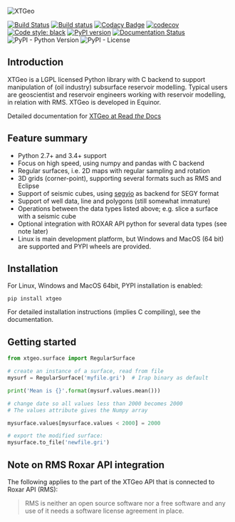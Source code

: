 ![XTGeo](https://github.com/equinor/xtgeo/blob/master/docs/images/xtgeo-logo-wide.png)

[![Build Status](https://travis-ci.com/equinor/xtgeo.svg?branch=master)](https://travis-ci.com/equinor/xtgeo)
[![Build status](https://ci.appveyor.com/api/projects/status/g795rox7g4k23l1q?svg=true)](https://ci.appveyor.com/project/jcrivenaes/xtgeo)
[![Codacy Badge](https://api.codacy.com/project/badge/Grade/c209aeed6a2a40b08ea859aeadf31cb0)](https://www.codacy.com/app/jcrivenaes/xtgeo?utm_source=github.com&amp;utm_medium=referral&amp;utm_content=equinor/xtgeo&amp;utm_campaign=Badge_Grade)
[![codecov](https://codecov.io/gh/equinor/xtgeo/branch/master/graph/badge.svg)](https://codecov.io/gh/equinor/xtgeo)
[![Code style: black](https://img.shields.io/badge/code%20style-black-000000.svg)](https://github.com/python/black)
[![PyPI version](https://badge.fury.io/py/xtgeo.svg)](https://badge.fury.io/py/xtgeo)
[![Documentation Status](https://readthedocs.org/projects/xtgeo/badge/?version=latest)](https://xtgeo.readthedocs.io/en/latest/?badge=latest)
![PyPI - Python Version](https://img.shields.io/pypi/pyversions/xtgeo.svg)
![PyPI - License](https://img.shields.io/pypi/l/xtgeo.svg)

## Introduction ##

XTGeo is a LGPL licensed Python library with C backend to support
manipulation of (oil industry) subsurface reservoir modelling. Typical
users are geoscientist and reservoir engineers working with
reservoir modelling, in relation with RMS. XTGeo is developed in Equinor.

Detailed documentation for [XTGeo at Read *the* Docs](https://xtgeo.readthedocs.io)

## Feature summary ##

   * Python 2.7+ and 3.4+ support
   * Focus on high speed, using numpy and pandas with C backend
   * Regular surfaces, i.e. 2D maps with regular sampling and rotation
   * 3D grids (corner-point), supporting several formats such as
     RMS and Eclipse
   * Support of seismic cubes, using
     [segyio](https://github.com/equinor/segyio) as backend for SEGY format
   * Support of well data, line and polygons (still somewhat immature)
   * Operations between the data types listed above; e.g. slice a surface
     with a seismic cube
   * Optional integration with ROXAR API python for several data types
     (see note later)
   * Linux is main development platform, but Windows and MacOS (64 bit) are supported
     and PYPI wheels are provided.

## Installation ##

For Linux, Windows and MacOS 64bit, PYPI installation is enabled:

```
pip install xtgeo
```
For detailed installation instructions (implies C compiling), see
the documentation.

## Getting started ##

```python
from xtgeo.surface import RegularSurface

# create an instance of a surface, read from file
mysurf = RegularSurface('myfile.gri')  # Irap binary as default

print('Mean is {}'.format(mysurf.values.mean()))

# change date so all values less than 2000 becomes 2000
# The values attribute gives the Numpy array

mysurface.values[mysurface.values < 2000] = 2000

# export the modified surface:
mysurface.to_file('newfile.gri')
```

## Note on RMS Roxar API integration ##

The following applies to the part of the XTGeo API that is
connected to Roxar API (RMS):

> RMS is neither an open source software nor a free software and
> any use of it needs a software license agreement in place.
